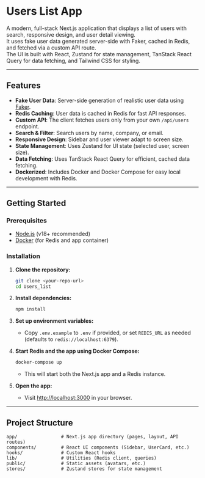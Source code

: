 # Users List App

A modern, full-stack Next.js application that displays a list of users with search, responsive design, and user detail viewing.  
It uses fake user data generated server-side with Faker, cached in Redis, and fetched via a custom API route.  
The UI is built with React, Zustand for state management, TanStack React Query for data fetching, and Tailwind CSS for styling.

---

## Features

- **Fake User Data**: Server-side generation of realistic user data using [Faker](https://fakerjs.dev/).
- **Redis Caching**: User data is cached in Redis for fast API responses.
- **Custom API**: The client fetches users only from your own `/api/users` endpoint.
- **Search & Filter**: Search users by name, company, or email.
- **Responsive Design**: Sidebar and user viewer adapt to screen size.
- **State Management**: Uses Zustand for UI state (selected user, screen size).
- **Data Fetching**: Uses TanStack React Query for efficient, cached data fetching.
- **Dockerized**: Includes Docker and Docker Compose for easy local development with Redis.

---

## Getting Started

### Prerequisites

- [Node.js](https://nodejs.org/) (v18+ recommended)
- [Docker](https://www.docker.com/) (for Redis and app container)

### Installation

1. **Clone the repository:**
   ```bash
   git clone <your-repo-url>
   cd Users_list
   ```

2. **Install dependencies:**
   ```bash
   npm install
   ```

3. **Set up environment variables:**
   - Copy `.env.example` to `.env` if provided, or set `REDIS_URL` as needed (defaults to `redis://localhost:6379`).

4. **Start Redis and the app using Docker Compose:**
   ```bash
   docker-compose up
   ```
   - This will start both the Next.js app and a Redis instance.


6. **Open the app:**
   - Visit [http://localhost:3000](http://localhost:3000) in your browser.

---

## Project Structure

```
app/                # Next.js app directory (pages, layout, API routes)
components/         # React UI components (Sidebar, UserCard, etc.)
hooks/              # Custom React hooks
lib/                # Utilities (Redis client, queries)
public/             # Static assets (avatars, etc.)
stores/             # Zustand stores for state management